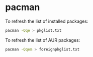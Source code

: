 # pacman

To refresh the list of installed packages:

```bash
pacman -Qqe > pkglist.txt
```

To refresh the list of AUR packages:

```bash
pacman -Qqem > foreignpkglist.txt
```
